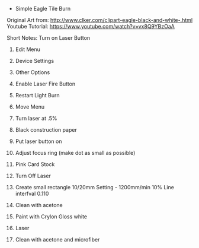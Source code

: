 * Simple Eagle Tile Burn

Original Art from: http://www.clker.com/clipart-eagle-black-and-white-.html
Youtube Tutorial: https://www.youtube.com/watch?v=vx8Q9YBzOaA

Short Notes:
Turn on Laser Button
1. Edit Menu
2. Device Settings
3. Other Options
4. Enable Laser Fire Button
5. Restart Light Burn
6. Move Menu
7. Turn laser at .5%
8. Black construction paper
9. Put laser button on
10. Adjust focus ring (make dot as small as possible)
11. Pink Card Stock
12. Turn Off Laser
13. Create small rectangle 10/20mm Setting - 1200mm/min 10% Line interfval 0.110

1. Clean with acetone
2. Paint with Crylon Gloss white
3. Laser
4. Clean with acetone and microfiber




